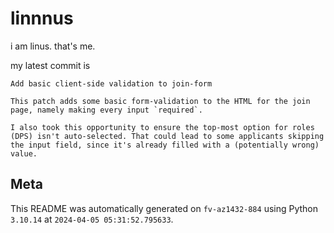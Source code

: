 # linnnus

i am linus. that's me.

my latest commit is

```
Add basic client-side validation to join-form

This patch adds some basic form-validation to the HTML for the join
page, namely making every input `required`.

I also took this opportunity to ensure the top-most option for roles
(DPS) isn't auto-selected. That could lead to some applicants skipping
the input field, since it's already filled with a (potentially wrong)
value.
```

## Meta

This README was automatically generated on `fv-az1432-884` using Python
`3.10.14` at `2024-04-05 05:31:52.795633`.

